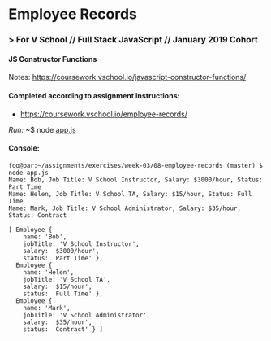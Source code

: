 # Employee Records
### > For V School // Full Stack JavaScript // January 2019 Cohort

#### JS Constructor Functions
Notes: https://coursework.vschool.io/javascript-constructor-functions/

#### Completed according to assignment instructions: 
- https://coursework.vschool.io/employee-records/

*Run:* ~$ node <a href="app.js">app.js</a>

#### Console:
```console
foo@bar:~/assignments/exercises/week-03/08-employee-records (master) $ node app.js
Name: Bob, Job Title: V School Instructor, Salary: $3000/hour, Status: Part Time
Name: Helen, Job Title: V School TA, Salary: $15/hour, Status: Full Time
Name: Mark, Job Title: V School Administrator, Salary: $35/hour, Status: Contract

[ Employee {
    name: 'Bob',
    jobTitle: 'V School Instructor',
    salary: '$3000/hour',
    status: 'Part Time' },
  Employee {
    name: 'Helen',
    jobTitle: 'V School TA',
    salary: '$15/hour',
    status: 'Full Time' },
  Employee {
    name: 'Mark',
    jobTitle: 'V School Administrator',
    salary: '$35/hour',
    status: 'Contract' } ]
```
